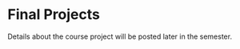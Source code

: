 # Final Projects

Details about the course project will be posted later in the semester. 

<!-- 
## Project topics

You will complete one of the parallel programming and analysis projects below. For _all_ project topics, you must address or satisfy all of the following.

- Combine two _different_ parallel programming models: distributed memory (i.e., MPI), shared memory (i.e., OpenMP), GPUs (i.e., CUDA or OpenACC).
- Explore different parallelization strategies (i.e., domain decomposition, task-based, etc.).
- Develop a _verification_ test to ensure the correctness of your solution. Ensure that the solution does not change with the number of parallel tasks.
- Address load balancing and strategies for maintaining balance as tasks are increased.
- Address memory usage and how it scales with tasks for your problem.
- Perform extensive scaling studies (i.e., weak, strong, thread-to-thread speedup). Your scaling studies should extend to as large a number of tasks as you are able to with your problem.
- All I/O should be handled with HDF5.

Note that for many of these project topics, parallel code can easily be obtained online. _You must develop your own original code to address your problem_. Researching your problem on the web is expected and encouraged, but I recommend you avoid looking directly at someone's code for inspiration.

For selecting the project, you must _bid_ for what you want to do. See the link posted to the course Slack channel. The possible project topics are listed bellow. 

### 1. Heat Equation

### 2. Jacobi Iteration

### 3. Ray Tracing

### 4. Poisson Equation

### 5. Conjugate Gradient

### 6. Agent Based Model

### 7. Advection Equation

### 8. Clustering Algorithm

### 9. Gaussian Elimination

### 10. Neural Network

### 11. Molecular Dynamics

### 12. Quicksort

### 13. N-body Simulation

### 14. Monte Carlo Transport

### 15. _Custom Project_

You may develop your own project topic, if you like. You must submit a 1-2 page proposal explaining the subject, the rationale for doing it as your class project, and specific strategies for how you will address all of the requirements for the projects listed above. 

## Project Reports

## Poster Presentation

You must submit your poster for printing to DECS using the online form [here](https://www.egr.msu.edu/decs/webform/poster-print-request). If you do _not_ have sufficient print page credit with DECS, speak with Prof. Couch. Submission to DECS is due *by Monday, December 3* in order to ensure your poster is ready for the mini-symposium *on December 6*. See the Slack channel for the rubric detailing how your poster will be evaluated. -->